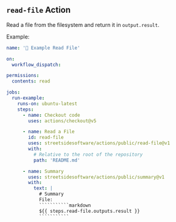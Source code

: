 ## `read-file` Action

Read a file from the filesystem and return it in `output.result`.

Example:

<!--- @@inject: ../../.github/workflows/example-read-file.yaml --->

````````````yaml
name: '📗 Example Read File'

on:
  workflow_dispatch:

permissions:
  contents: read

jobs:
  run-example:
    runs-on: ubuntu-latest
    steps:
      - name: Checkout code
        uses: actions/checkout@v5

      - name: Read a File
        id: read-file
        uses: streetsidesoftware/actions/public/read-file@v1
        with:
          # Relative to the root of the repository
          path: 'README.md'

      - name: Summary
        uses: streetsidesoftware/actions/public/summary@v1
        with:
          text: |
            # Summary
            File:
            ```````````markdown
            ${{ steps.read-file.outputs.result }}
            ```````````
````````````

<!--- @@inject-end: ../../.github/workflows/example-read-file.yaml --->
